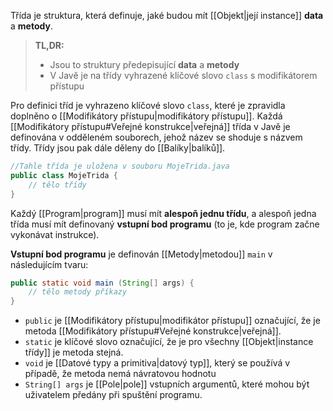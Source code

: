 Třída je struktura, která definuje, jaké budou mít [[Objekt|její instance]] **data** a **metody**.

>**TL,DR:**
>- Jsou to struktury předepisující **data** a **metody**
>- V Javě je na třídy vyhrazené klíčové slovo `class` s modifikátorem přístupu 

Pro definici tříd je vyhrazeno klíčové slovo `class`, které je zpravidla doplněno o [[Modifikátory přístupu|modifikátory přístupu]]. Každá [[Modifikátory přístupu#Veřejné konstrukce|veřejná]] třída v Javě je definována v odděleném souborech, jehož název se shoduje s názvem třídy. Třídy jsou pak dále děleny do [[Balíky|balíků]].

```java
//Tahle třída je uložena v souboru MojeTrida.java
public class MojeTrida {  
	// tělo třídy  
}
```

Každý [[Program|program]] musí mít **alespoň jednu třídu**, a alespoň jedna třída musí mít definovaný **vstupní bod programu** (to je, kde program začne vykonávat instrukce).

**Vstupní bod programu** je definován [[Metody|metodou]] `main` v následujícím tvaru:

```java
public static void main (String[] args) {  
	// tělo metody příkazy  
}
```
- `public` je [[Modifikátory přístupu|modifikátor přístupu]] označující, že je metoda [[Modifikátory přístupu#Veřejné konstrukce|veřejná]].
- `static` je klíčové slovo označující, že je pro všechny [[Objekt|instance třídy]] je metoda stejná.
- `void` je [[Datové typy a primitiva|datový typ]], který se používá v případě, že metoda nemá návratovou hodnotu
- `String[] args` je [[Pole|pole]] vstupních argumentů, které mohou být uživatelem předány při spuštění programu.